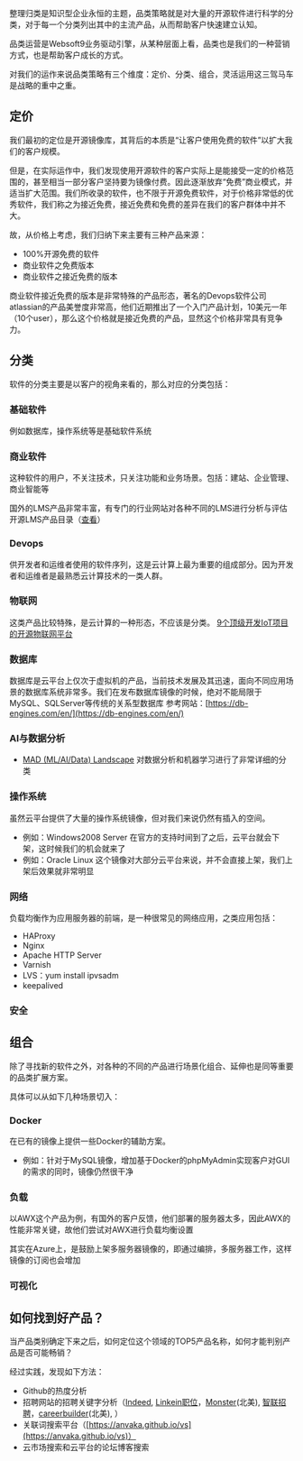整理归类是知识型企业永恒的主题，品类策略就是对大量的开源软件进行科学的分类，对于每一个分类列出其中的主流产品，从而帮助客户快速建立认知。

品类运营是Websoft9业务驱动引擎，从某种层面上看，品类也是我们的一种营销方式，也是帮助客户成长的方式。

对我们的运作来说品类策略有三个维度：定价、分类、组合，灵活运用这三驾马车是战略的重中之重。

## 定价

我们最初的定位是开源镜像库，其背后的本质是“让客户使用免费的软件”以扩大我们的客户规模。

但是，在实际运作中，我们发现使用开源软件的客户实际上是能接受一定的价格范围的，甚至相当一部分客户坚持要为镜像付费。因此逐渐放弃“免费”商业模式，并适当扩大范围。我们所收录的软件，也不限于开源免费软件，对于价格非常低的优秀软件，我们称之为接近免费，接近免费和免费的差异在我们的客户群体中并不大。

故，从价格上考虑，我们归纳下来主要有三种产品来源：

- 100%开源免费的软件
- 商业软件之免费版本
- 商业软件之接近免费的版本

商业软件接近免费的版本是非常特殊的产品形态，著名的Devops软件公司atlassian的产品美誉度非常高，他们近期推出了一个入门产品计划，10美元一年（10个user），那么这个价格就是接近免费的产品，显然这个价格非常具有竞争力。

## 分类

软件的分类主要是以客户的视角来看的，那么对应的分类包括：

### 基础软件

例如数据库，操作系统等是基础软件系统

### 商业软件

这种软件的用户，不关注技术，只关注功能和业务场景。包括：建站、企业管理、商业智能等

国外的LMS产品非常丰富，有专门的行业网站对各种不同的LMS进行分析与评估
开源LMS产品目录（[查看](https://elearningindustry.com/directory/software-categories/learning-management-systems/license/open)）

### Devops

供开发者和运维者使用的软件序列，这是云计算上最为重要的组成部分。因为开发者和运维者是最熟悉云计算技术的一类人群。


### 物联网

这类产品比较特殊，是云计算的一种形态，不应该是分类。
[9个顶级开发IoT项目的开源物联网平台](https://blog.csdn.net/shnbiot/article/details/80432017)

### 数据库

数据库是云平台上仅次于虚拟机的产品，当前技术发展及其迅速，面向不同应用场景的数据库系统非常多。我们在发布数据库镜像的时候，绝对不能局限于MySQL、SQLServer等传统的关系型数据库
参考网站：[https://db-engines.com/en/](https://db-engines.com/en/)

### AI与数据分析

* [MAD (ML/AI/Data) Landscape](https://mad.firstmark.com/) 对数据分析和机器学习进行了非常详细的分类

### 操作系统

虽然云平台提供了大量的操作系统镜像，但对我们来说仍然有插入的空间。

- 例如：Windows2008 Server 在官方的支持时间到了之后，云平台就会下架，这时候我们的机会就来了
- 例如：Oracle Linux 这个镜像对大部分云平台来说，并不会直接上架，我们上架后效果就非常明显

### 网络

负载均衡作为应用服务器的前端，是一种很常见的网络应用，之类应用包括：

- HAProxy
- Nginx
- Apache HTTP Server
- Varnish
- LVS：yum install ipvsadm
- keepalived

### 安全

## 组合

除了寻找新的软件之外，对各种的不同的产品进行场景化组合、延伸也是同等重要的品类扩展方案。

具体可以从如下几种场景切入：

### Docker

在已有的镜像上提供一些Docker的辅助方案。

- 例如：针对于MySQL镜像，增加基于Docker的phpMyAdmin实现客户对GUI的需求的同时，镜像仍然很干净

### 负载

以AWX这个产品为例，有国外的客户反馈，他们部署的服务器太多，因此AWX的性能非常关键，故他们尝试对AWX进行负载均衡设置

其实在Azure上，是鼓励上架多服务器镜像的，即通过编排，多服务器工作，这样镜像的订阅也会增加

### 可视化

## 如何找到好产品？

当产品类别确定下来之后，如何定位这个领域的TOP5产品名称，如何才能判别产品是否可能畅销？

经过实践，发现如下方法：

- Github的热度分析
- 招聘网站的招聘关键字分析（[Indeed](https://www.indeed.com), [Linkein职位](https://www.linkedin.com/jobs/)，[Monster](https://www.monster.com)(北美), [智联招聘](https://www.zhaopin.com/)，[careerbuilder](https://www.careerbuilder.com/)(北美), ）
- 关联词搜索平台（[https://anvaka.github.io/vs](https://anvaka.github.io/vs)）
- 云市场搜索和云平台的论坛博客搜索


